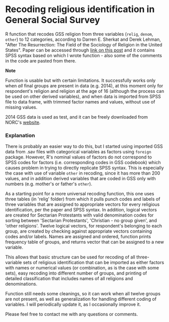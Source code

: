# Recoding religious identification in General Social Survey

R function that recodes GSS religion from three variables (`relig`, `denom`, `other`) to 12 categories, according to Darren E. Sherkat and Derek Lehman, "After The Resurrection: The Field of the Sociology of Religion in the United States". Paper can be accessed through [link on this post](https://iranianredneck.wordpress.com/2016/11/29/why-reltrad-sucks-contesting-the-measure-of-american-religion/) and it contains SPSS syntax based on which I wrote function - also some of the comments in the code are pasted from there.

**Note**

Function is usable but with certain limitations. It successfully works only when *all* final groups are present in data (e.g. 2014), at this moment only for respondent's religion and religion at the age of 16 (although the process can be used on other derived variables), and when data is imported from SPSS file to data frame, with trimmed factor names and values, without use of missing values.

2014 GSS data is used as test, and it can be freely downloaded from NORC's [website](http://gss.norc.org/get-the-data).

### Explanation
There is probably an easier way to do this, but I started using imported GSS data from .sav files with categorical variables as factors using `foreign` package. However, R's nominal values of factors do not correspond to SPSS codes for factors (i.e. corresponding codes in GSS codebook) which causes problem in trying to directly replicate SPSS syntax. This is especially the case with use of variable `other` in recoding, since it has more than 200 values, and in addition derived variables that are coded in GSS only with numbers (e.g. mother's or father's `other`).

As a starting point for a more universal recoding function, this one uses three tables (in 'relig' folder) from which it pulls punch codes and labels of three variables that are assigned to appropriate vectors for every religious identification, per the paper and SPSS syntax. In addition, logical vectors are created for Sectarian Protestants with valid denomination codes for sorting between 'Sectarian Protestants', 'Christian - no group given', and 'other religions'. Twelve logical vectors, for respondent's belonging to each group, are created by checking against appropriate vectors containing codes and/or labels. Names are assigned and ordered, function prints frequency table of groups, and returns vector that can be assigned to a new variable. 

This allows that basic structure can be used for recoding of all three-variable sets of religious identification that can be imported as either factors with names or numerical values (or combination, as is the case with some sets), easy recoding into different number of groups, and printing of detailed classification that includes names of all religions and denominations.

Function still needs some cleanings, so it can work when all twelve groups are not present, as well as generalization for handling different coding of variables. I will periodically update it, as I occasionally improve it.

Please feel free to contact me with any questions or comments.